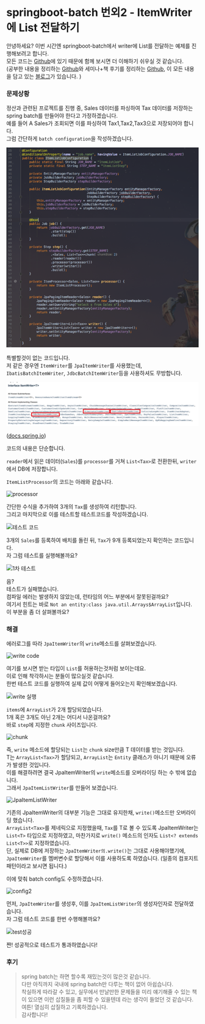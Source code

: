 # springboot-batch 번외2 - ItemWriter에 List 전달하기
안녕하세요? 이번 시간엔 springboot-batch에서 writer에 List를 전달하는 예제를 진행해보려고 합니다.  
모든 코드는 [Github](https://github.com/jojoldu/blog-code/tree/master/springboot-batch)에 있기 때문에 함께 보시면 더 이해하기 쉬우실 것 같습니다.  
(공부한 내용을 정리하는 [Github](https://github.com/jojoldu/blog-code)와 세미나+책 후기를 정리하는 [Github](https://github.com/jojoldu/review), 이 모든 내용을 담고 있는 [블로그](http://jojoldu.tistory.com/)가 있습니다. )<br/>

### 문제상황

정산과 관련된 프로젝트를 진행 중, Sales 데이터를 파싱하여 Tax 데이터를 저장하는 spring batch를 만들어야 한다고 가정하겠습니다.  
예를 들어 A Sales가 조회되면 이를 파싱하여 Tax1,Tax2,Tax3으로 저장되어야 합니다.  
그럼 간단하게 ```batch configuration```을 작성하겠습니다.  

![config1](./images/config1.png)

특별할것이 없는 코드입니다.  
저 같은 경우엔 ```ItemWriter```를 ```JpaItemWriter```를 사용했는데, ```IbatisBatchItemWriter```, ```JdbcBatchItemWriter```등을 사용하셔도 무방합니다.  

![ItemWriter 구현체](./images/itemwriter.png)

([docs.spring.io](https://docs.spring.io/spring-batch/apidocs/org/springframework/batch/item/ItemWriter.html))

코드의 내용은 단순합니다.  

```reader```에서 읽은 데이터(```Sales```)를 ```processor```를 거쳐 ```List<Tax>```로 전환한뒤, ```writer```에서 DB에 저장합니다.  

```ItemListProcessor```의 코드는 아래와 같습니다.  

![processor](./images/processor.png)

간단한 수식을 추가하여 3개의 ```Tax```를 생성하여 리턴합니다.  
그리고 마지막으로 이를 테스트할 테스트코드를 작성하겠습니다.  

![테스트 코드](./images/testcode.png)

3개의 ```Sales```를 등록하여 배치를 돌린 뒤, ```Tax```가 9개 등록되었는지 확인하는 코드입니다.  
자 그럼 테스트를 실행해볼까요?  

![1차 테스트](./images/test실패.png)  

음?  
테스트가 실패했습니다.  
컴파일 에러는 발생하지 않았는데, 런타임의 어느 부분에서 잘못된걸까요?  
여기서 힌트는 바로 ```Not an entity:class java.util.Arrays$ArrayList```입니다.  
이 부분을 좀 더 살펴볼까요?

### 해결

에러로그를 따라 ```JpaItemWriter```의  ```write```메소드를 살펴보겠습니다.  

![write code](./images/writecode.png)

여기를 보시면 받는 타입이 ```List```를 허용하는것처럼 보이는데요.  
이로 인해 착각하시는 분들이 많으실것 같습니다.  
한번 테스트 코드를 실행하여 실제 값이 어떻게 들어오는지 확인해보겠습니다.  

![write 실행](./images/write.png)

```items```에 ```ArrayList```가 2개 할당되었습니다.  
1개 혹은 3개도 아닌 2개는 어디서 나온걸까요?  
바로 ```step```에 지정한 ```chunk``` 사이즈입니다.  

![chunk](./images/chunk.png)

즉, ```write``` 메소드에 할당되는 ```List```는 ```chunk``` size만큼 T 데이터를 받는 것입니다.  
T는 ```ArrayList<Tax>```가 할당되고, ```ArrayList```는 ```Entity``` 클래스가 아니기 때문에 오류가 발생한 것입니다.  
이를 해결하려면 결국 JpaItemWriter의 ```write```메소드를 오버라이딩 하는 수 밖에 없습니다.  
그래서 ```JpaItemListWriter```를 만들어 보겠습니다.  

![JpaItemListWriter](./images/listwriter.png)

기존의 JpaItemWriter의 대부분 기능은 그대로 유지한채, ```write()```메소드만 오버라이딩 했습니다.  
```ArrayList<Tax>```를 제네릭으로 지정했을때, ```Tax```를 T로 볼 수 있도록 JpaItemWriter는 ```List<T>``` 타입으로 지정하였고, 마찬가지로 ```write()``` 메소드의 인자도 ```List<? extends List<T>>```로 지정하였습니다.  
단, 실제로 DB에 저장하는 ```JpaItemWriter의.write()```는 그대로 사용해야했기에, ```JpaItemWriter```를 멤버변수로 할당해서 이를 사용하도록 하였습니다. (일종의 컴포지트패턴이라고 보시면 됩니다.)  
  
이에 맞춰 batch config도 수정하겠습니다.  

![config2](./images/config2.png)

먼저, ```JpaItemWriter```를 생성후, 이를 ```JpaItemListWriter```의 생성자인자로 전달하였습니다.  
자 그럼 테스트 코드를 한번 수행해볼까요?  

![test성공](./images/test성공.png)

짠! 성공적으로 테스트가 통과하였습니다!

### 후기
> spring batch는 하면 할수록 재밌는것이 많은것 같습니다.  
다만 아직까지 국내에 spring batch만 다루는 책이 없어 아쉽습니다.  
착실하게 따라갈 수 있고, 실무에서 만날만한 문제들을 미리 얘기해줄 수 있는 책이 있으면 이런 삽질들을 좀 피할 수 있을텐데 라는 생각이 들었던 것 같습니다.  
여튼! 열심히 삽질하고 기록하겠습니다.  
감사합니다!
